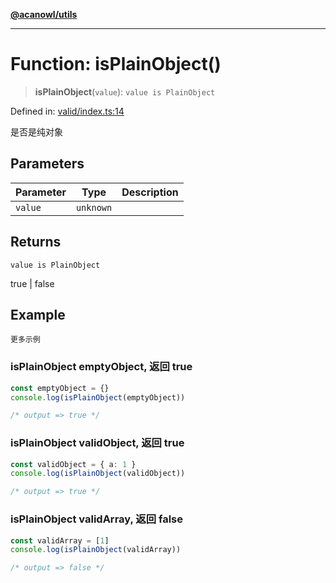 [**@acanowl/utils**](../../README.md)

***

# Function: isPlainObject()

> **isPlainObject**(`value`): `value is PlainObject`

Defined in: [valid/index.ts:14](https://github.com/acanowl/acanowl-framework/blob/56fbec47a32608dccbd714bce431df6d253fa988/packages/utils/src/valid/index.ts#L14)

是否是纯对象

## Parameters

| Parameter | Type | Description |
| ------ | ------ | ------ |
| `value` | `unknown` |  |

## Returns

`value is PlainObject`

true | false

## Example

```更多示例```
### isPlainObject emptyObject, 返回 true

```typescript
const emptyObject = {}
console.log(isPlainObject(emptyObject))

/* output => true */
```

### isPlainObject validObject, 返回 true

```typescript
const validObject = { a: 1 }
console.log(isPlainObject(validObject))

/* output => true */
```

### isPlainObject validArray, 返回 false

```typescript
const validArray = [1]
console.log(isPlainObject(validArray))

/* output => false */
```
